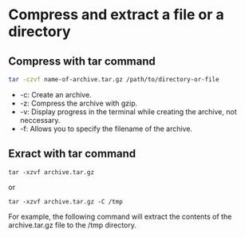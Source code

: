 # Compress and extract a file or a directory

##  Compress with tar command

```bash
tar -czvf name-of-archive.tar.gz /path/to/directory-or-file
```

- -c: Create an archive.
- -z: Compress the archive with gzip.
- -v: Display progress in the terminal while creating the archive, not neccessary.
- -f: Allows you to specify the filename of the archive.
 
##  Exract with tar command

```
tar -xzvf archive.tar.gz
``` 
or

```
tar -xzvf archive.tar.gz -C /tmp
``` 

For example, the following command will extract the contents of the archive.tar.gz file to the /tmp directory.